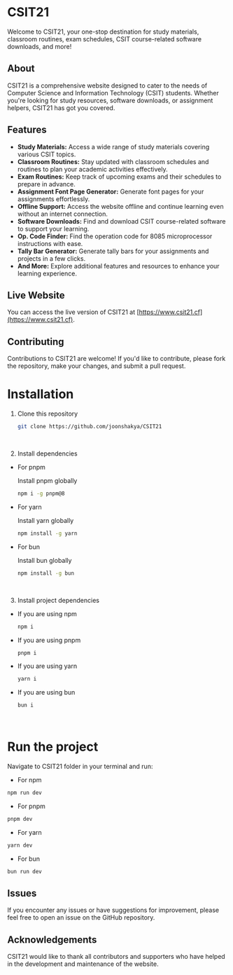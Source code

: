 # CSIT21

Welcome to CSIT21, your one-stop destination for study materials, classroom routines, exam schedules, CSIT course-related software downloads, and more!

## About

CSIT21 is a comprehensive website designed to cater to the needs of Computer Science and Information Technology (CSIT) students. Whether you're looking for study resources, software downloads, or assignment helpers, CSIT21 has got you covered.

## Features

- **Study Materials:** Access a wide range of study materials covering various CSIT topics.
- **Classroom Routines:** Stay updated with classroom schedules and routines to plan your academic activities effectively.
- **Exam Routines:** Keep track of upcoming exams and their schedules to prepare in advance.
- **Assignment Font Page Generator:** Generate font pages for your assignments effortlessly.
- **Offline Support:** Access the website offline and continue learning even without an internet connection.
- **Software Downloads:** Find and download CSIT course-related software to support your learning.
- **Op. Code Finder:** Find the operation code for 8085 microprocessor instructions with ease.
- **Tally Bar Generator:** Generate tally bars for your assignments and projects in a few clicks.
- **And More:** Explore additional features and resources to enhance your learning experience.

## Live Website

You can access the live version of CSIT21 at [https://www.csit21.cf](https://www.csit21.cf).

## Contributing

Contributions to CSIT21 are welcome! If you'd like to contribute, please fork the repository, make your changes, and submit a pull request.

# Installation

1. Clone this repository

   ``` bash 
   git clone https://github.com/joonshakya/CSIT21
   ```
<br/>

2. Install dependencies

		
  * For pnpm

      Install pnpm globally

      ``` bash
      npm i -g pnpm@8
      ```
    

  * For yarn

      Install yarn globally

      ``` bash  
      npm install -g yarn
      ```

  * For bun

      Install bun globally

      ``` bash
      npm install -g bun
      ```
    <br/>

3. Install project dependencies

  * If you are using npm
    ```bash
    npm i
    ```

  * If you are using pnpm
    ```bash
    pnpm i
    ```

  * If you are using yarn
    ```bash
    yarn i
    ```

  * If you are using bun
    ```bash
    bun i
    ```
<br/>

# Run the project
Navigate to CSIT21 folder in your terminal and run: 

  * For npm 
  ```bash
  npm run dev
  ```

  * For pnpm
  ``` bash 
  pnpm dev
  ```

  * For yarn
  ``` bash
  yarn dev
  ```

  * For bun
  ``` bash
  bun run dev
  ```



## Issues

If you encounter any issues or have suggestions for improvement, please feel free to open an issue on the GitHub repository.

## Acknowledgements

CSIT21 would like to thank all contributors and supporters who have helped in the development and maintenance of the website.

